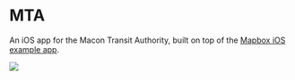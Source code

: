 MTA
===

An iOS app for the Macon Transit Authority, built on top of the [Mapbox
iOS example app](https://github.com/mapbox/mapbox-ios-example).

![](http://i.imgur.com/7THlv.png)
